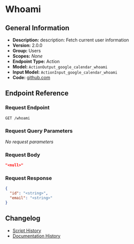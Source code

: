 <!-- BEGIN GENERATED CONTENT -->
# Whoami

## General Information

- **Description:** description: Fetch current user information
- **Version:** 2.0.0
- **Group:** Users
- **Scopes:** _None_
- **Endpoint Type:** Action
- **Model:** `ActionOutput_google_calendar_whoami`
- **Input Model:** `ActionInput_google_calendar_whoami`
- **Code:** [github.com](https://github.com/NangoHQ/integration-templates/tree/main/integrations/google-calendar/actions/whoami.ts)


## Endpoint Reference

### Request Endpoint

`GET /whoami`

### Request Query Parameters

_No request parameters_

### Request Body

```json
"<null>"
```

### Request Response

```json
{
  "id": "<string>",
  "email": "<string>"
}
```

## Changelog

- [Script History](https://github.com/NangoHQ/integration-templates/commits/main/integrations/google-calendar/actions/whoami.ts)
- [Documentation History](https://github.com/NangoHQ/integration-templates/commits/main/integrations/google-calendar/actions/whoami.md)

<!-- END  GENERATED CONTENT -->

